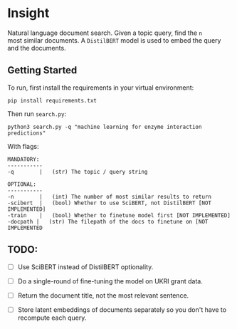 # Insight
Natural language document search. Given a topic query, find the `n`  
most similar documents. A `DistilBERT` model is used to embed the query
and the documents.

## Getting Started
To run, first install the requirements in your virtual environment:

`pip install requirements.txt`

Then run `search.py`:

`python3 search.py -q "machine learning for enzyme interaction predictions"`

With flags:

```
MANDATORY:
-----------
-q        |   (str) The topic / query string

OPTIONAL:
-----------
-n        |   (int) The number of most similar results to return
-scibert  |   (bool) Whether to use SciBERT, not DistilBERT [NOT IMPLEMENTED]
-train    |   (bool) Whether to finetune model first [NOT IMPLEMENTED]
-docpath |   (str) The filepath of the docs to finetune on [NOT IMPLEMENTED
```

## TODO:

- [ ] Use SciBERT instead of DistilBERT optionality.
- [ ] Do a single-round of fine-tuning the model on UKRI grant data.
- [ ] Return the document title, not the most relevant sentence.
- [ ] Store latent embeddings of documents separately so you don't have to recompute each query.

